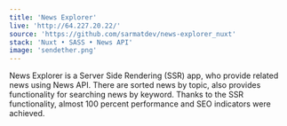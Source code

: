 ```yaml
---
title: 'News Explorer'
live: 'http://64.227.20.22/'
source: 'https://github.com/sarmatdev/news-explorer_nuxt'
stack: 'Nuxt • SASS • News API'
image: 'sendether.png'
---
```


News Explorer is a Server Side Rendering (SSR) app, who provide related news using News API. There are sorted news by topic, also provides functionality for searching news by keyword. Thanks to the SSR functionality, almost 100 percent performance and SEO indicators were achieved.

